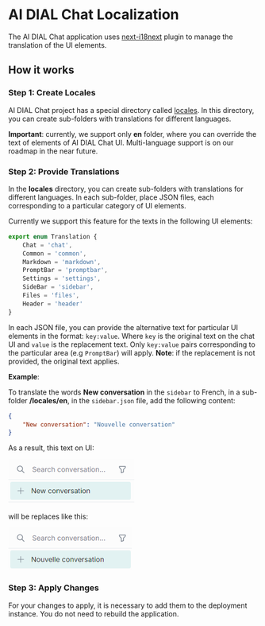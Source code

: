 # AI DIAL Chat Localization

The AI DIAL Chat application uses [next-i18next](https://github.com/i18next/next-i18next) plugin to manage the translation of the UI elements. 

## How it works

### Step 1: Create Locales

AI DIAL Chat project has a special directory called [locales](https://github.com/epam/ai-dial-chat/tree/development/apps/chat/public/locales/). In this directory, you can create sub-folders with translations for different languages. 

**Important**: currently, we support only **en** folder, where you can override the text of elements of AI DIAL Chat UI. Multi-language support is on our roadmap in the near future. 

### Step 2: Provide Translations

In the **locales** directory, you can create sub-folders with translations for different languages. In each sub-folder, place JSON files, each corresponding to a particular category of UI elements. 

Currently we support this feature for the texts in the following UI elements: 

```ts
export enum Translation {
    Chat = 'chat',
    Common = 'common',
    Markdown = 'markdown',
    PromptBar = 'promptbar',
    Settings = 'settings',
    SideBar = 'sidebar',
    Files = 'files',
    Header = 'header'
}
```

In each JSON file, you can provide the alternative text for particular UI elements in the format: `key:value`. Where `key` is the original text on the chat UI and `value` is the replacement text. Only `key:value` pairs corresponding to the particular area (e.g `PromptBar`) will apply. **Note**: if the replacement is not provided, the original text applies. 

**Example**:

To translate the words **New conversation** in the `sidebar` to French, in a sub-folder **/locales/en**, in the `sidebar.json` file, add the following content:

```json
{
    "New conversation": "Nouvelle conversation"
}
```

As a result, this text on UI:

![](img/translation.png)


will be replaces like this:

![](img/translation-fr.png)

### Step 3: Apply Changes

For your changes to apply, it is necessary to add them to the deployment instance. You do not need to rebuild the application.